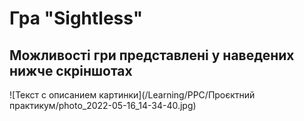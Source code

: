 # Гра "Sightless"
## Можливості гри представлені у наведених нижче скріншотах
![Текст с описанием картинки](/Learning/PPC/Проєктний практикум/photo_2022-05-16_14-34-40.jpg)
